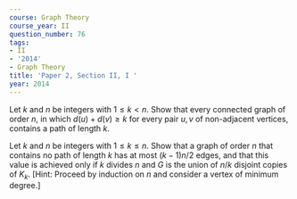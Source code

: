 ```yaml
---
course: Graph Theory
course_year: II
question_number: 76
tags:
- II
- '2014'
- Graph Theory
title: 'Paper 2, Section II, I '
year: 2014
---
```




Let $k$ and $n$ be integers with $1 \leqslant k<n$. Show that every connected graph of order $n$, in which $d(u)+d(v) \geqslant k$ for every pair $u, v$ of non-adjacent vertices, contains a path of length $k$.

Let $k$ and $n$ be integers with $1 \leqslant k \leqslant n$. Show that a graph of order $n$ that contains no path of length $k$ has at most $(k-1) n / 2$ edges, and that this value is achieved only if $k$ divides $n$ and $G$ is the union of $n / k$ disjoint copies of $K_{k}$. [Hint: Proceed by induction on $n$ and consider a vertex of minimum degree.]